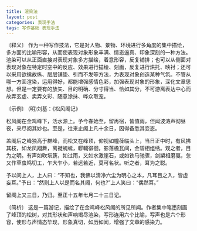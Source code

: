 ```yaml
---
title: 渲染法
layout: post
categories: 表现手法
tags: 写作基础 表现手法
---
```


〔释义〕 作为一种写作技法，它是对人物、景物、环境进行多角度的集中描绘，多方面的比喻形容，从而使表现对象形象丰满、情态逼真、印象深刻的一种方法。渲染可以从正面直接对表现对象多方描绘，着意形容，反复铺排；也可以从侧面对表现对象在特定时空中的反应、效果进行描绘、刻画，反复进行烘托、映衬；还可以采用欲擒故纵、层层铺垫、引而不发等方法，为表现对象创造某种气氛。不管从哪一方面渲染，运用得好，都能增强感情色彩，加强表现对象的形象，深化文章思想。但是一定要有的放矢、目的明确、分寸得当、恰如其分，不可游离表达中心而故弄玄虚、卖弄文彩、随意涂抹、哗众取宠。

〔示例〕 (明)刘基：《松风阁记》

松风阁在金鸡峰下，活水源上。予今春始至，留再宿，皆值雨，但闻波涛声彻昼夜，来尽阅其妙也。至是，往来止阁上凡十余日，因得备悉其变态。

盖阁后之峰独高于群峰，而松又在峰顶，仰视如幢葆临头上，当日正中时，有风拂其枝，如龙凤翔舞，离褷蜿蜒，轇轕徘徊，影落檐瓦间，金碧相组绣。观之者，目为之明。有声如吹埙篪，如过雨，又如水激崖石，或如铁马驰骤，剑槊相磨戛，忽又作草虫鸣切工，乍大乍小，若远若近，莫可名状。听之者，耳为之聪。

予以问上人，上人曰：“不知也，我佛以清净六尘为明心之本，凡耳目之入，皆虚妄耳。”予曰：“然则上人以是而名其阁，何也?”上人笑曰：“偶然耳。”

留阁上又三日，乃归。至正十五年七月二十三日记。

〔简析〕 这是一篇游记，描绘了在金鸡峰松风阁的所见所闻。作者集中笔墨刻画了峰顶的松树，对其形状和声响竭尽渲染，写形连用六个比喻，写声也是六个形容，使形与声情态毕现，形象真切，如历如闻，增强了文章的感染力。 